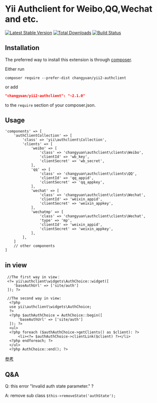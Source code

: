 # Yii Authclient for Weibo,QQ,Wechat and etc.
[![Latest Stable Version](https://poser.pugx.org/yiisoft/yii2-authclient/v/stable.png)](https://packagist.org/packages/yiisoft/yii2-authclient)
[![Total Downloads](https://poser.pugx.org/yiisoft/yii2-authclient/downloads.png)](https://packagist.org/packages/yiisoft/yii2-authclient)
[![Build Status](https://travis-ci.org/yiisoft/yii2-authclient.svg?branch=master)](https://travis-ci.org/yiisoft/yii2-authclient)

## Installation

The preferred way to install this extension is through [composer](http://getcomposer.org/download/).

Either run

```
composer require --prefer-dist changyuan/yii2-authclient
```

or add

```json
"changyuan/yii2-authclient": "~2.1.0"
```

to the `require` section of your composer.json.

## Usage
```
'components' => [
    'authClientCollection' => [
        'class' => 'yii\authclient\Collection',
        'clients' => [
            'weibo' => [
                'class' => 'changyuan\authclient\clients\Weibo',
                'clientId' => 'wb_key',
                'clientSecret' => 'wb_secret',
            ],
            'qq' => [
                'class' => 'changyuan\authclient\clients\QQ',
                'clientId' => 'qq_appid',
                'clientSecret' => 'qq_appkey',
            ],
            'wechat' => [
                'class' => 'changyuan\authclient\clients\Wechat',
                'clientId' => 'weixin_appid',
                'clientSecret' => 'weixin_appkey',
            ],
            'wechatmp' => [
                'class' => 'changyuan\authclient\clients\Wechat',
                'type' => 'mp',
                'clientId' => 'weixin_appid',
                'clientSecret' => 'weixin_appkey',
            ],
        ],
    ]
    // other components
]
```
## in view
```
 //The first way in view：
 <?= yii\authclient\widgets\AuthChoice::widget([
    'baseAuthUrl' => ['site/auth']
 ]); ?>
 
 //The second way in view:
  <?php
  use yii\authclient\widgets\AuthChoice;
  ?>
  <?php $authAuthChoice = AuthChoice::begin([
      'baseAuthUrl' => ['site/auth']
  ]); ?>
  <ul>
  <?php foreach ($authAuthChoice->getClients() as $client): ?>
      <li><?= $authAuthChoice->clientLink($client) ?></li>
  <?php endforeach; ?>
  </ul>
  <?php AuthChoice::end(); ?>
```


[参考](https://github.com/yiisoft/yii2-authclient/blob/master/docs/guide/quick-start.md)


## Q&A

 Q: this error "Invalid auth state parameter." ?

 A: remove sub class `$this->removeState('authState');`  


